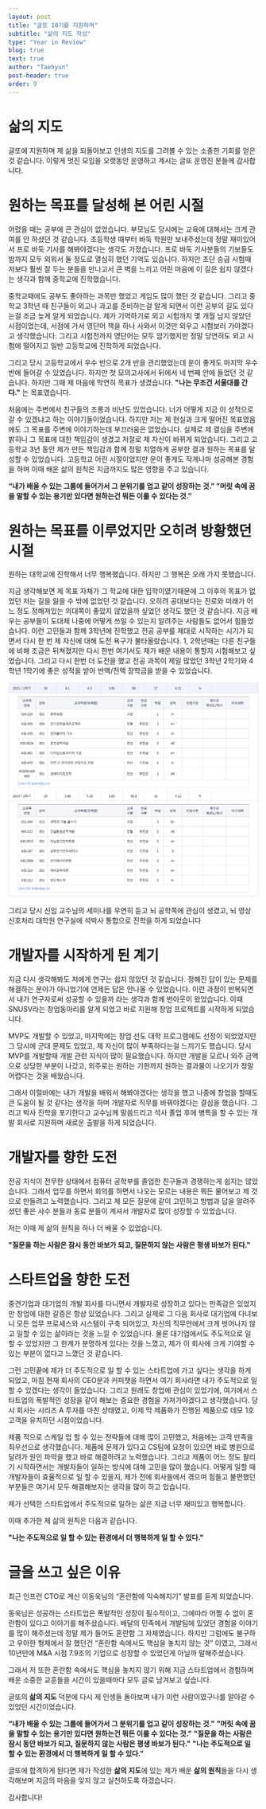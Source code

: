 ```yaml
---
layout: post
title: "글또 10기를 지원하며"
subtitle: "삶의 지도 작성"
type: "Year in Review"
blog: true
text: true
author: "Taehyun"
post-header: true
order: 9
---
```


# 삶의 지도

글또에 지원하며 제 삶을 되돌아보고 인생의 지도를 그려볼 수 있는 소중한 기회를 얻은 것 같습니다. 이렇게 멋진 모임을 오랫동안 운영하고 계시는 글또 운영진 분들께 감사합니다.

# 원하는 목표를 달성해 본 어린 시절

어렸을 때는 공부에 큰 관심이 없었습니다. 부모님도 당시에는 교육에 대해서는 크게 관여를 안 하셨던 것 같습니다. 초등학생 때부터 바둑 학원만 보내주셨는데 정말 재미있어서 프로 바둑 기사를 해봐야겠다는 생각도 가졌습니다. 프로 바둑 기사분들의 기보들도 밤까지 모두 외워서 둘 정도로 열심히 했던 기억도 있습니다. 하지만 초단 승급 시험때 저보다 훨씬 잘 두는 분들을 만나고서 큰 벽을 느끼고 어린 마음에 이 길은 쉽지 않겠다는 생각과 함께 중학교에 진학했습니다.

중학교때에도 공부도 좋아하는 과목만 했었고 게임도 많이 했던 것 같습니다. 그리고 중학교 3학년 때 친구들이 외고나 과고를 준비하는걸 알게 되면서 이런 공부의 길도 있다는걸 조금 늦게 알게 되었습니다. 제가 기억하기로 외고 시험까지 몇 개월 남지 않았던 시점이었는데, 서점에 가서 영단어 책을 하나 사와서 이것만 외우고 시험보러 가야겠다고 생각했습니다. 그리고 시험전까지 영단어는 모두 암기했지만 정말 당연히도 외고 시험에 떨어지고 일반 고등학교에 진학하게 되었습니다.

그리고 당시 고등학교에서 우수 반으로 2개 반을 관리했었는데 운이 좋게도 마지막 우수 반에 들어갈 수 있었습니다. 하지만 첫 모의고사에서 뒤에서 네 번째 안에 들었던 것 같습니다. 하지만 그때 제 마음에 막연히 목표가 생겼습니다. **"나는 무조건 서울대를 간다."** 는 목표였습니다.

처음에는 주변에서 친구들의 조롱과 비난도 있었습니다. 너가 어떻게 지금 이 성적으로 갈 수 있겠냐고 하는 이야기들이었습니다. 하지만 저는 제 현실과 크게 떨어진 목표였음에도 그 목표를 주변에 이야기하는데 부끄러움은 없었습니다. 실제로 제 결심을 주변에 밝히니 그 목표에 대한 책임감이 생겼고 저절로 제 자신이 바뀌게 되었습니다. 그리고 고등학교 3년 동안 제가 만든 책임감과 함께 정말 치열하게 공부한 결과 원하는 목표를 달성할 수 있었습니다. 고등학교 어린 시절이었지만 운이 좋게도 작게나마 성공해본 경험을 하며 이때 배운 삶의 원칙은 지금까지도 많은 영향을 주고 있습니다.

**“내가 배울 수 있는 그룹에 들어가서 그 분위기를 업고 같이 성장하는 것.”
”머릿 속에 꿈을 말할 수 있는 용기만 있다면 원하는건 뭐든 이룰 수 있다는 것.”**

# 원하는 목표를 이루었지만 오히려 방황했던 시절

원하는 대학교에 진학해서 너무 행복했습니다. 하지만 그 행복은 오래 가지 못했습니다.

지금 생각해보면 제 목표 자체가 그 학교에 대한 입학이였기때문에 그 이후의 목표가 없었던 저는 길을 잃을 수 밖에 없었던 것 같습니다. 오히려 공대보다는 진로와 미래가 어느 정도 정해져있는 의대쪽이 좋았지 않았을까 싶었던 생각도 했던 것 같습니다. 지금 배우는 공부들이 도대체 나중에 어떻게 쓰일 수 있는지 알려주는 사람들도 없어서 힘들었습니다. 이런 고민들과 함께 3학년에 진학했고 전공 공부를 제대로 시작하는 시기가 되면서 다시 한 번 제 자신에 대해 도전 욕구가 불타올랐습니다. 1, 2학년때는 다른 친구들에 비해 조금은 뒤쳐졌지만 다시 한번 여기서도 제가 배운 내용이 통할지 시험해보고 싶었습니다. 그리고 다시 한번 더 도전을 했고 전공 과목이 제일 많았던 3학년 2학기와 4학년 1학기에 좋은 성적을 받아 반액/전액 장학금을 받을 수 있었습니다.

![](img/2024-09-22-16-53-11.png)

그리고 당시 신임 교수님의 세미나를 우연히 듣고 뇌 공학쪽에 관심이 생겼고, 뇌 영상 신호처리 대학원 연구실에 석박사 통합으로 진학을 하게 되었습니다

# 개발자를 시작하게 된 계기

지금 다시 생각해봐도 저에게 연구는 쉽지 않았던 것 같습니다. 정해진 답이 있는 문제를 해결하는 분야가 아니었기에 언제든 답은 안나올 수 있었습니다. 이런 과정이 반복되면서 내가 연구자로써 성공할 수 있을까 라는 생각과 함께 번아웃이 왔었습니다. 이때 SNUSV라는 창업동아리를 알게 되었고 바로 지원해 창업 프로젝트를 시작하게 되었습니다.

MVP도 개발할 수 있었고, 마지막에는 창업 선도 대학 프로그램에도 선정이 되었었지만 그 당시에 군대 문제도 있었고, 제 자신이 많이 부족하다는걸 느끼기도 했습니다. 당시 MVP를 개발할때 개발 관련 지식이 많이 필요했습니다. 하지만 개발을 모르니 외주 금액으로 상당한 부분이 나갔고, 외주로는 원하는 기한까지 원하는 결과물이 나오기가 정말 어렵다는 것을 배웠습니다.

그래서 이럴바에는 내가 개발을 배워서 해봐야겠다는 생각을 했고 나중에 창업을 할때도 큰 도움이 될 것 같다는 생각을 하며 개발자로 직무를 바꿔야겠다는 결심을 했습니다. 그리고 박사 진학을 포기한다고 교수님께 말씀드리고 석사 졸업 후에 병특을 할 수 있는 개발 회사로 지원하며 새로운 출발을 하게 되었습니다.

# 개발자를 향한 도전

전공 지식이 전무한 상태에서 컴퓨터 공학부를 졸업한 친구들과 경쟁하는게 쉽지는 않았습니다. 그래서 업무를 하면서 회의를 하면서 나오는 모르는 내용은 뭐든 물어보고 제 것으로 만들려고 노력했습니다. 그리고 제 모든 질문에 같이 고민하고 방법과 답을 알려주셨던 좋은 사수 분들과 동료 분들이 계셔서 개발자로 많이 성장할 수 있었습니다.

저는 이때 제 삶의 원칙을 하나 더 배울 수 있었습니다.

**"질문을 하는 사람은 잠시 동안 바보가 되고, 질문하지 않는 사람은 평생 바보가 된다."**

# 스타트업을 향한 도전

중견기업과 대기업의 개발 회사를 다니면서 개발자로 성장하고 있다는 만족감은 있었지만 창업에 대한 갈증은 항상 있었습니다. 그리고 실제로 그 다음 회사로 대기업에 다녀보니 모든 업무 프로세스와 시스템이 구축 되어있고, 자신의 직무안에서 크게 벗어나지 않고 일할 수 있는 삶이라는 것을 느낄 수 있었습니다. 물론 대기업에서도 주도적으로 일 할 수 있었지만 그 한계가 분명하게 있다는 것을 느꼈고, 제가 이 회사에 크게 기여할 수 있는 부분이 없다고 느꼈던 것 같습니다.

그런 고민끝에 제가 더 주도적으로 일 할 수 있는 스타트업에 가고 싶다는 생각을 하게 되었고, 마침 현재 회사의 CEO분과 커피챗을 하면서 여기 회사라면 내가 주도적으로 일 할 수 있겠다는 생각이 들었습니다. 그리고 원래도 창업에 관심이 있었기에, 여기에서 스타트업의 폭발적인 성장을 같이 해보는 중요한 경험을 가져가야겠다고 생각했습니다. 당시 회사는 시리즈 A 투자를 마친 상태였고, 이제 막 제품화가 진행된 제품으로 데모 1호 고객을 유치하던 시점이었습니다.

제품 적으로 스케일 업 할 수 있는 전략들에 대해 많이 고민했고, 처음에는 고객 만족을 최우선으로 생각했습니다. 제품에 문제가 있다고 CS팀에 요청이 있으면 바로 병원으로 달려가 원인 파악을 했고 바로 해결하려고 노력했습니다. 그리고 제품이 어느 정도 팔리기 시작하면서는 개발자들이 일하는 방식에 대해 고민을 많이 했습니다. 어떻게 일할 때 개발자들이 효율적으로 일 할 수 있을지, 제가 전에 회사들에서 겪으며 힘들고 불편했던 부분들은 여기서 모두 해결해보자는 생각을 많이 하고 있습니다.

제가 선택한 스타트업에서 주도적으로 일하는 삶은 지금 너무 재미있고 행복합니다.

이때 추가한 제 삶의 원칙은 다음과 같습니다.

**"나는 주도적으로 일 할 수 있는 환경에서 더 행복하게 일 할 수 있다."**

# **글을 쓰고 싶은 이유**

최근 인프런 CTO로 계신 이동욱님의 “혼란함에 익숙해지기” 발표를 듣게 되었습니다.

동욱님은 성공하는 스타트업은 폭발적인 성장이 필수적이고, 그에따라 어쩔 수 없이 혼란함이 있다고 이야기를 해주셨습니다. 배달의 민족에서 개발팀에 있었던 경험을 이야기를 많이 해주셨는데 정말 제가 들어도 혼란함 그 자체였습니다. 하지만 그럼에도 불구하고 우아한 형제에서 잘 했던건 “혼란함 속에서도 핵심을 놓치지 않는 것” 이였고, 그래서 10년만에 M&A 시점 7.9조의 기업으로 성장할 수 있었던게 아닐까 말해주셨습니다.

그래서 저 또한 혼란함 속에서도 핵심을 놓치지 않기 위해 지금 스타트업에서 경험하며 배운 소중한 교훈들을 시간이 있을때마다 모두 글로 남겨보고 싶습니다.

글또의 **삶의 지도** 덕분에 다시 제 인생들 돌아보며 내가 이런 사람이였구나를 알아갈 수 있었던 시간이었습니다.

**“내가 배울 수 있는 그룹에 들어가서 그 분위기를 업고 같이 성장하는 것."**
**"머릿 속에 꿈을 말할 수 있는 용기만 있다면 원하는건 뭐든 이룰 수 있다는 것."**
**"질문을 하는 사람은 잠시 동안 바보가 되고, 질문하지 않는 사람은 평생 바보가 된다."**
**"나는 주도적으로 일 할 수 있는 환경에서 더 행복하게 일 할 수 있다."**

글또에 합격하게 된다면 제가 작성한 **삶의 지도**에 있는 제가 배운 **삶의 원칙**들을 다시 생각해보며 지금의 마음을 잊지 않고 실천하도록 하겠습니다.

감사합니다!
